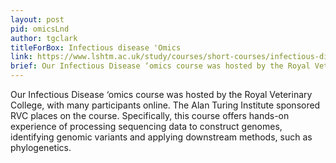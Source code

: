```yaml
---
layout: post
pid: omicsLnd
author: tgclark
titleForBox: Infectious disease 'Omics
link: https://www.lshtm.ac.uk/study/courses/short-courses/infectious-disease-omics
brief: Our Infectious Disease ‘omics course was hosted by the Royal Veterinary College, with many participants online. The Alan Turing Institute sponsored RVC places on the course. Specifically, this course offers hands-on experience of processing sequencing data to construct genomes, identifying genomic variants and applying downstream methods, such as phylogenetics. 
---
```


Our Infectious Disease ‘omics course was hosted by the Royal Veterinary College, with many participants online. The Alan Turing Institute sponsored RVC places on the course. Specifically, this course offers hands-on experience of processing sequencing data to construct genomes, identifying genomic variants and applying downstream methods, such as phylogenetics. 